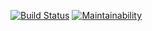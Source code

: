 [![Build Status](https://travis-ci.org/StepanenkoArtem/python-project-lvl2.svg?branch=master)](https://travis-ci.org/StepanenkoArtem/python-project-lvl2)
[![Maintainability](https://api.codeclimate.com/v1/badges/d4f393a9ed1e0c24fc2d/maintainability)](https://codeclimate.com/github/StepanenkoArtem/python-project-lvl2/maintainability)
